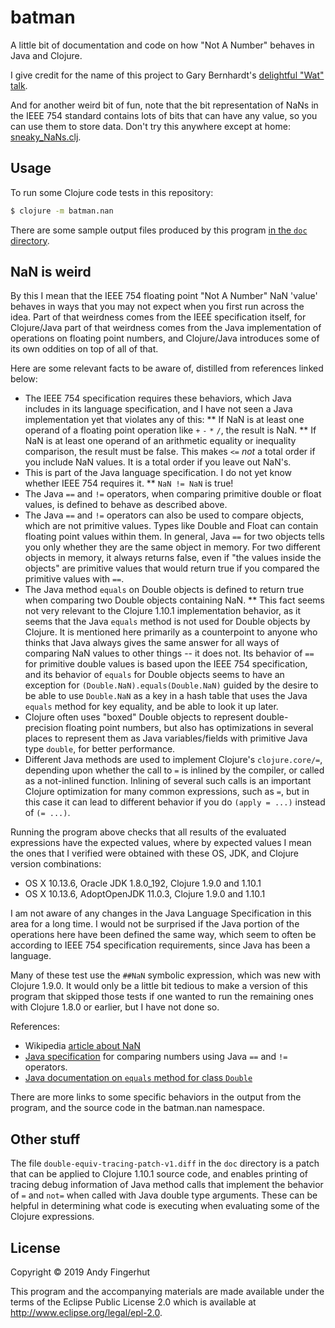 # batman

A little bit of documentation and code on how "Not A Number" behaves
in Java and Clojure.

I give credit for the name of this project to Gary Bernhardt's
[delightful "Wat" talk](https://www.destroyallsoftware.com/talks/wat).

And for another weird bit of fun, note that the bit representation of
NaNs in the IEEE 754 standard contains lots of bits that can have any
value, so you can use them to store data.  Don't try this anywhere
except at home:
[sneaky_NaNs.clj](https://gist.github.com/gfredericks/af951e56680127f10eb8).


## Usage

To run some Clojure code tests in this repository:

```bash
$ clojure -m batman.nan
```

There are some sample output files produced by this program [in the
`doc` directory](doc).


## NaN is weird

By this I mean that the IEEE 754 floating point "Not A Number" NaN
'value' behaves in ways that you may not expect when you first run
across the idea.  Part of that weirdness comes from the IEEE
specification itself, for Clojure/Java part of that weirdness comes
from the Java implementation of operations on floating point numbers,
and Clojure/Java introduces some of its own oddities on top of all of
that.

Here are some relevant facts to be aware of, distilled from references
linked below:

* The IEEE 754 specification requires these behaviors, which Java
  includes in its language specification, and I have not seen a Java
  implementation yet that violates any of this:
** If NaN is at least one operand of a floating point operation like
   `+` `-` `*` `/`, the result is NaN.
** If NaN is at least one operand of an arithmetic equality or
   inequality comparison, the result must be false.  This makes `<=`
   _not_ a total order if you include NaN values.  It is a total order
   if you leave out NaN's.
* This is part of the Java language specification.  I do not yet know
  whether IEEE 754 requires it.
** `NaN != NaN` is true!
* The Java `==` and `!=` operators, when comparing primitive double or
  float values, is defined to behave as described above.
* The Java `==` and `!=` operators can also be used to compare
  objects, which are not primitive values.  Types like Double and
  Float can contain floating point values within them.  In general,
  Java `==` for two objects tells you only whether they are the same
  object in memory.  For two different objects in memory, it always
  returns false, even if "the values inside the objects" are primitive
  values that would return true if you compared the primitive values
  with `==`.
* The Java method `equals` on Double objects is defined to return true
  when comparing two Double objects containing NaN.
** This fact seems not very relevant to the Clojure 1.10.1
  implementation behavior, as it seems that the Java `equals` method
  is not used for Double objects by Clojure.  It is mentioned here
  primarily as a counterpoint to anyone who thinks that Java always
  gives the same answer for all ways of comparing NaN values to other
  things -- it does not.  Its behavior of `==` for primitive double
  values is based upon the IEEE 754 specification, and its behavior of
  `equals` for Double objects seems to have an exception for
  `(Double.NaN).equals(Double.NaN)` guided by the desire to be able to
  use `Double.NaN` as a key in a hash table that uses the Java
  `equals` method for key equality, and be able to look it up later.
* Clojure often uses "boxed" Double objects to represent
  double-precision floating point numbers, but also has optimizations
  in several places to represent them as Java variables/fields with
  primitive Java type `double`, for better performance.
* Different Java methods are used to implement Clojure's
  `clojure.core/=`, depending upon whether the call to `=` is inlined
  by the compiler, or called as a not-inlined function.  Inlining of
  several such calls is an important Clojure optimization for many
  common expressions, such as `=`, but in this case it can lead to
  different behavior if you do `(apply = ...)` instead of `(= ...)`.

Running the program above checks that all results of the evaluated
expressions have the expected values, where by expected values I mean
the ones that I verified were obtained with these OS, JDK, and Clojure
version combinations:

* OS X 10.13.6, Oracle JDK 1.8.0_192, Clojure 1.9.0 and 1.10.1
* OS X 10.13.6, AdoptOpenJDK 11.0.3, Clojure 1.9.0 and 1.10.1

I am not aware of any changes in the Java Language Specification in
this area for a long time.  I would not be surprised if the Java
portion of the operations here have been defined the same way, which
seem to often be according to IEEE 754 specification requirements,
since Java has been a language.

Many of these test use the `##NaN` symbolic expression, which was new
with Clojure 1.9.0.  It would only be a little bit tedious to make a
version of this program that skipped those tests if one wanted to run
the remaining ones with Clojure 1.8.0 or earlier, but I have not done
so.

References:

* Wikipedia [article about NaN](https://en.wikipedia.org/wiki/NaN)
* [Java
specification](https://docs.oracle.com/javase/specs/jls/se7/html/jls-15.html#jls-15.21.1)
  for comparing numbers using Java `==` and `!=` operators.
* [Java documentation on `equals` method for class
  `Double`](https://docs.oracle.com/en/java/javase/11/docs/api/java.base/java/lang/Double.html#equals(java.lang.Object))

There are more links to some specific behaviors in the output from the
program, and the source code in the batman.nan namespace.


## Other stuff

The file `double-equiv-tracing-patch-v1.diff` in the `doc` directory
is a patch that can be applied to Clojure 1.10.1 source code, and
enables printing of tracing debug information of Java method calls
that implement the behavior of `=` and `not=` when called with Java
double type arguments.  These can be helpful in determining what code
is executing when evaluating some of the Clojure expressions.


## License

Copyright © 2019 Andy Fingerhut

This program and the accompanying materials are made available under the
terms of the Eclipse Public License 2.0 which is available at
http://www.eclipse.org/legal/epl-2.0.
